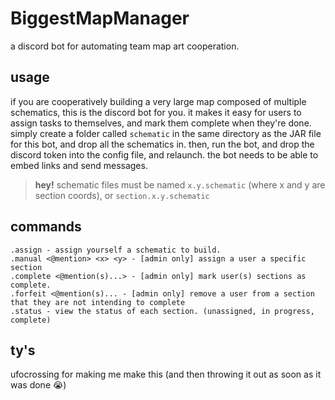 # BiggestMapManager
a discord bot for automating team map art cooperation.

## usage
if you are cooperatively building a very large map composed of multiple schematics, this is the discord bot for you. it makes it easy for users to assign tasks to themselves, and mark them complete when they're done. simply create a folder called `schematic` in the same directory as the JAR file for this bot, and drop all the schematics in. then, run the bot, and drop the discord token into the config file, and relaunch. the bot needs to be able to embed links and send messages.

> **hey!** schematic files must be named `x.y.schematic` (where x and y are section coords), or `section.x.y.schematic`

## commands
```
.assign - assign yourself a schematic to build.
.manual <@mention> <x> <y> - [admin only] assign a user a specific section
.complete <@mention(s)...> - [admin only] mark user(s) sections as complete.
.forfeit <@mention(s)... - [admin only] remove a user from a section that they are not intending to complete
.status - view the status of each section. (unassigned, in progress, complete)
```

## ty's
ufocrossing for making me make this (and then throwing it out as soon as it was done :sob:)
